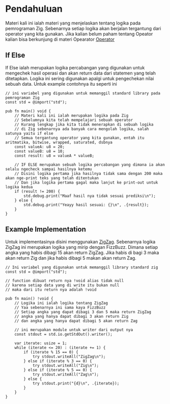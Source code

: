 # Pendahuluan
Materi kali ini ialah materi yang menjelaskan tentang logika pada pemrograman Zig. Sebenarnya setiap logika akan berjalan tergantung dari operator yang kita gunakan. Jika kalian belum paham tentang Opeator kalian bisa berkunjung di materi Opearator [Operator](https://github.com/bellshade/zig/Bellshade/06_operator_pada_pemrograman_zig)

## If Else
If Else ialah merupakan logika percabangan yang digunakan untuk mengechek hasil operasi dan akan return data dari statemen yang telah ditetapkan. Logika ini sering digunakan apalgi untuk pengechekan nilai sebuah data. Untuk example contohnya itu seperti ini 
```zig
// ini variabel yang digunakan untuk memanggil standard library pada pemrograman Zig
const std = @import("std");

pub fn main() void {
    // Materi kali ini ialah merupakan logika pada Zig
    // Sebelumnya kita telah mempelajari sebuah operator
    // Kurang lengkap jika kita tidak menerapkan di sebuah logika
    // di Zig sebenarnya ada banyak cara mengolah logika, salah satunya yaitu if else
    // Semua tergantung operator yang kita gunakan, entah itu aritmatika, bitwise, wrapped, saturated, dsbnya
    const valueA: u8 = 20;
    const valueB: u8 = 10;
    const result: u8 = valueA * valueB;

    // IF ELSE merupakan sebuah logika percabangan yang dimana ia akan selalu ngecheck sampai hasilnya ketemu
    // Disini logika pertama jika hasilnya tidak sama dengan 200 maka akan nge-print teks yang telah ditentukan
    // Dan jika logika pertama gagal maka lanjut ke print-out untuk logika kedua
    if (result != 200) {
        std.debug.print("Maaf hasil nya tidak sesuai prediksi\n");
    } else {
        std.debug.print("Yeayy hasil sesuai: {}\n", .{result});
    }
}

```

## Example Implementation
Untuk implementasinya disini menggunakan [ZigZag](https://ziglang.org/learn/samples/). Sebenarnya logika ZigZag ini merupakan logika yang mirip dengan FizzBuzz. Dimana setiap angka yang habis dibagi 15 akan return ZigZag. Jika habis di bagi 3 maka akan return Zig dan jika habis dibagi 5 makan akan return Zag.

```zig
// Ini variabel yang digunakan untuk memanggil library standard zig
const std = @import("std");

// function dibuat return nya !void alias tidak null
// karena setiap data yang di write itu bukan null
// maka dari itu return nya adalah !void

pub fn main() !void {
    // Logika ini ialah logika tentang ZigZag
    // Yaa sebenarnya ini sama kaya FizzBuzz
    // Setiap angka yang dapat dibagi 3 dan 5 maka return ZigZag
    // angka yang hanya dapat dibagi 3 akan return Zig
    // dan angka yang hanya dapat dibagi 5 akan return Zag

    // ini merupakan module untuk writer dari output nya
    const stdout = std.io.getStdOut().writer();

    var iterate: usize = 1;
    while (iterate <= 20) : (iterate += 1) {
        if (iterate % 15 == 0) {
            try stdout.writeAll("ZigZag\n");
        } else if (iterate % 3 == 0) {
            try stdout.writeAll("Zig\n");
        } else if (iterate % 5 == 0) {
            try stdout.writeAll("Zag\n");
        } else {
            try stdout.print("{d}\n", .{iterate});
        }
    }
}

```
